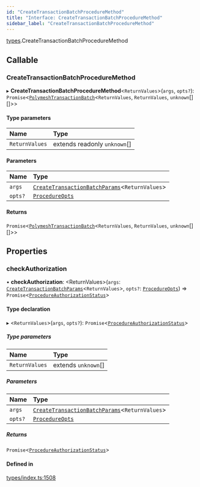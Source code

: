 ```yaml
---
id: "CreateTransactionBatchProcedureMethod"
title: "Interface: CreateTransactionBatchProcedureMethod"
sidebar_label: "CreateTransactionBatchProcedureMethod"
---
```


[types](../../../modules/Types/Types.md).CreateTransactionBatchProcedureMethod

## Callable

### CreateTransactionBatchProcedureMethod

▸ **CreateTransactionBatchProcedureMethod**<`ReturnValues`\>(`args`, `opts?`): `Promise`<[`PolymeshTransactionBatch`](../../../classes/Base/PolymeshTransactionBatch/PolymeshTransactionBatch.md)<`ReturnValues`, `ReturnValues`, `unknown`[][]\>\>

#### Type parameters

| Name | Type |
| :------ | :------ |
| `ReturnValues` | extends readonly `unknown`[] |

#### Parameters

| Name | Type |
| :------ | :------ |
| `args` | [`CreateTransactionBatchParams`](../../API/Procedures/Types/CreateTransactionBatchParams/CreateTransactionBatchParams.md)<`ReturnValues`\> |
| `opts?` | [`ProcedureOpts`](../ProcedureOpts/ProcedureOpts.md) |

#### Returns

`Promise`<[`PolymeshTransactionBatch`](../../../classes/Base/PolymeshTransactionBatch/PolymeshTransactionBatch.md)<`ReturnValues`, `ReturnValues`, `unknown`[][]\>\>

## Properties

### checkAuthorization

• **checkAuthorization**: <ReturnValues\>(`args`: [`CreateTransactionBatchParams`](../../API/Procedures/Types/CreateTransactionBatchParams/CreateTransactionBatchParams.md)<`ReturnValues`\>, `opts?`: [`ProcedureOpts`](../ProcedureOpts/ProcedureOpts.md)) => `Promise`<[`ProcedureAuthorizationStatus`](../ProcedureAuthorizationStatus/ProcedureAuthorizationStatus.md)\>

#### Type declaration

▸ <`ReturnValues`\>(`args`, `opts?`): `Promise`<[`ProcedureAuthorizationStatus`](../ProcedureAuthorizationStatus/ProcedureAuthorizationStatus.md)\>

##### Type parameters

| Name | Type |
| :------ | :------ |
| `ReturnValues` | extends `unknown`[] |

##### Parameters

| Name | Type |
| :------ | :------ |
| `args` | [`CreateTransactionBatchParams`](../../API/Procedures/Types/CreateTransactionBatchParams/CreateTransactionBatchParams.md)<`ReturnValues`\> |
| `opts?` | [`ProcedureOpts`](../ProcedureOpts/ProcedureOpts.md) |

##### Returns

`Promise`<[`ProcedureAuthorizationStatus`](../ProcedureAuthorizationStatus/ProcedureAuthorizationStatus.md)\>

#### Defined in

[types/index.ts:1508](https://github.com/PolymeshAssociation/polymesh-sdk/blob/de58d40fd/src/types/index.ts#L1508)
